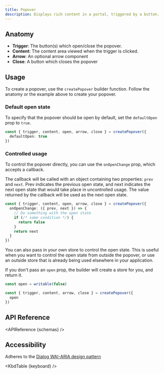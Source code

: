 ```yaml
---
title: Popover
description: Displays rich content in a portal, triggered by a button.
---
```


<script>
    import { APIReference, KbdTable } from '$docs/components' 
    export let schemas
    export let keyboard
</script>

## Anatomy

- **Trigger**: The button(s) which open/close the popover.
- **Content**: The content area viewed when the trigger is clicked.
- **Arrow**: An optional arrow component
- **Close**: A button which closes the popover

## Usage

To create a popover, use the `createPopover` builder function. Follow the anatomy or the example
above to create your popover.

### Default open state

To specify that the popover should be open by default, set the `defaultOpen` prop to `true`.

```ts {2}
const { trigger, content, open, arrow, close } = createPopover({
  defaultOpen: true
})
```

### Controlled usage

To control the popover directly, you can use the `onOpenChange` prop, which accepts a callback.

The callback will be called with an object containing two properties: `prev` and `next`. Prev
indicates the previous open state, and next indicates the next open state that would take place in
uncontrolled usage. The value returned by the callback will be used as the next open state.

```ts {2,3,4,5,6,7,8}
const { trigger, content, open, arrow, close } = createPopover({
  onOpenChange: ({ prev, next }) => {
    // Do something with the open state
    if (/* some condition */) {
      return false
    }
    return next
  }
})
```

You can also pass in your own store to control the open state. This is useful when you want to
control the open state from outside the popover, or use an outside store that is already being used
elsewhere in your application.

If you don't pass an `open` prop, the builder will create a store for you, and return it.

```ts {1,4}
const open = writable(false)

const { trigger, content, arrow, close } = createPopover({
  open
})
```

## API Reference

<APIReference {schemas} />

## Accessibility

Adheres to the
[Dialog WAI-ARIA design pattern](https://www.w3.org/WAI/ARIA/apg/patterns/dialogmodal)

<KbdTable {keyboard} />
